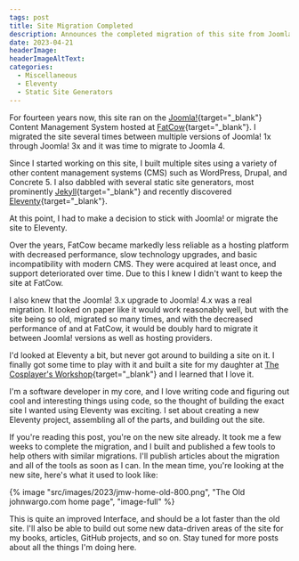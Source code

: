 ```yaml
---
tags: post
title: Site Migration Completed
description: Announces the completed migration of this site from Joomla! on FatCow to Eleventy on Netlify.
date: 2023-04-21
headerImage: 
headerImageAltText: 
categories:
  - Miscellaneous
  - Eleventy
  - Static Site Generators
---
```


For fourteen years now, this site ran on the [Joomla!](https://www.joomla.org/){target="_blank"} Content Management System hosted at [FatCow](https://fatcow.com/){target="_blank"}. I migrated the site several times between multiple versions of Joomla! 1x through Joomla! 3x and it was time to migrate to Joomla 4. 

Since I started working on this site, I built multiple sites using a variety of other content management systems (CMS) such as WordPress, Drupal, and Concrete 5. I also dabbled with several static site generators, most prominently [Jekyll](https://jekyllrb.com/){target="_blank"} and recently discovered [Eleventy](https://www.11ty.dev/){target="_blank"}.

At this point, I had to make a decision to stick with Joomla! or migrate the site to Eleventy. 

Over the years, FatCow became markedly less reliable as a hosting platform with decreased performance, slow technology upgrades, and basic incompatibility with modern CMS. They were acquired at least once, and support deteriorated over time. Due to this I knew I didn't want to keep the site at FatCow.

I also knew that the Joomla! 3.x upgrade to Joomla! 4.x was a real migration. It looked on paper like it would work reasonably well, but with the site being so old, migrated so many times, and with the decreased performance of and at FatCow, it would be doubly hard to migrate it between Joomla! versions as well as hosting providers.

I'd looked at Eleventy a bit, but never got around to building a site on it. I finally got some time to play with it and built a site for my daughter at [The Cosplayer's Workshop](https://cosplayerworkshop.com/){target="_blank"} and I learned that I love it. 

I'm a software developer in my core, and I love writing code and figuring out cool and interesting things using code, so the thought of building the exact site I wanted using Eleventy was exciting. I set about creating a new Eleventy project, assembling all of the parts, and building out the site. 

If you're reading this post, you're on the new site already. It took me a few weeks to complete the migration, and I built and published a few tools to help others with similar migrations. I'll publish articles about the migration and all of the tools as soon as I can. In the mean time, you're looking at the new site, here's what it used to look like:

{% image "src/images/2023/jmw-home-old-800.png", "The Old johnwargo.com home page", "image-full" %}

This is quite an improved Interface, and should be a lot faster than the old site. I'll also be able to build out some new data-driven areas of the site for my books, articles, GitHub projects, and so on. Stay tuned for more posts about all the things I'm doing here.